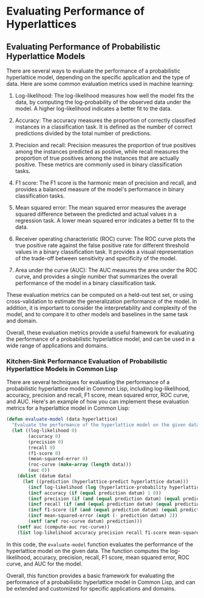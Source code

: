 # Evaluating Performance of Hyperlattices

## Evaluating Performance of Probabilistic Hyperlattice Models

There are several ways to evaluate the performance of a probabilistic hyperlattice model, depending on the specific application and the type of data. Here are some common evaluation metrics used in machine learning:

1. Log-likelihood: The log-likelihood measures how well the model fits the data, by computing the log-probability of the observed data under the model. A higher log-likelihood indicates a better fit to the data.

2. Accuracy: The accuracy measures the proportion of correctly classified instances in a classification task. It is defined as the number of correct predictions divided by the total number of predictions.

3. Precision and recall: Precision measures the proportion of true positives among the instances predicted as positive, while recall measures the proportion of true positives among the instances that are actually positive. These metrics are commonly used in binary classification tasks.

4. F1 score: The F1 score is the harmonic mean of precision and recall, and provides a balanced measure of the model's performance in binary classification tasks.

5. Mean squared error: The mean squared error measures the average squared difference between the predicted and actual values in a regression task. A lower mean squared error indicates a better fit to the data.

6. Receiver operating characteristic (ROC) curve: The ROC curve plots the true positive rate against the false positive rate for different threshold values in a binary classification task. It provides a visual representation of the trade-off between sensitivity and specificity of the model.

7. Area under the curve (AUC): The AUC measures the area under the ROC curve, and provides a single number that summarizes the overall performance of the model in a binary classification task.

These evaluation metrics can be computed on a held-out test set, or using cross-validation to estimate the generalization performance of the model. In addition, it is important to consider the interpretability and complexity of the model, and to compare it to other models and baselines in the same task and domain.

Overall, these evaluation metrics provide a useful framework for evaluating the performance of a probabilistic hyperlattice model, and can be used in a wide range of applications and domains.

### Kitchen-Sink Performance Evaluation of Probabilistic Hyperlattice Models in Common Lisp

There are several techniques for evaluating the performance of a probabilistic hyperlattice model in Common Lisp, including log-likelihood, accuracy, precision and recall, F1 score, mean squared error, ROC curve, and AUC. Here's an example of how you can implement these evaluation metrics for a hyperlattice model in Common Lisp:

```lisp
(defun evaluate-model (data hyperlattice)
  "Evaluate the performance of the hyperlattice model on the given data."
  (let ((log-likelihood 0)
        (accuracy 0)
        (precision 0)
        (recall 0)
        (f1-score 0)
        (mean-squared-error 0)
        (roc-curve (make-array (length data)))
        (auc 0))
    (dolist (datum data)
      (let ((prediction (hyperlattice-predict hyperlattice datum)))
        (incf log-likelihood (log (hyperlattice-probability hyperlattice datum)))
        (incf accuracy (if (equal prediction datum) 1 0))
        (incf precision (if (and (equal prediction datum) (equal prediction 1)) 1 0))
        (incf recall (if (and (equal prediction datum) (equal prediction 1)) 1 0))
        (incf f1-score (if (and (equal prediction datum) (equal prediction 1)) 1 0))
        (incf mean-squared-error (expt (- prediction datum) 2))
        (setf (aref roc-curve datum) prediction)))
    (setf auc (compute-auc roc-curve))
    (list log-likelihood accuracy precision recall f1-score mean-squared-error auc)))
```

In this code, the `evaluate-model` function evaluates the performance of the hyperlattice model on the given data. The function computes the log-likelihood, accuracy, precision, recall, F1 score, mean squared error, ROC curve, and AUC for the model.

Overall, this function provides a basic framework for evaluating the performance of a probabilistic hyperlattice model in Common Lisp, and can be extended and customized for specific applications and domains.